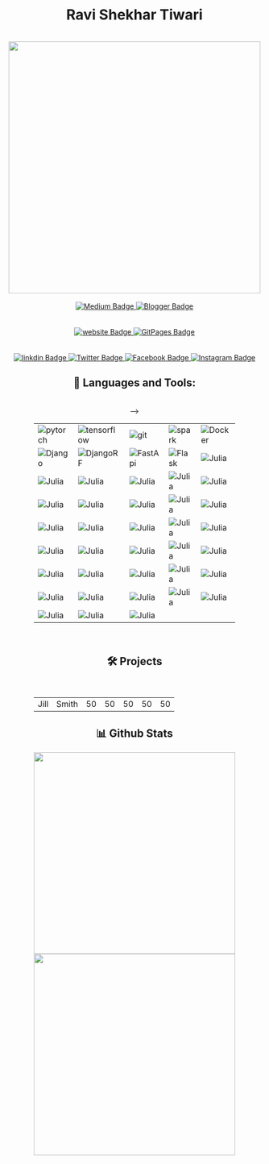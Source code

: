 <link rel="stylesheet" href="https://www.w3schools.com/w3css/4/w3.css">

<div id="header" align="center">
    <h1>Ravi Shekhar Tiwari</h1>
     <br>
  <img src="https://media.giphy.com/media/RbDKaczqWovIugyJmW/giphy.gif" width="500px"/>


<br>
  <div id="Blog">
  <br>
    
   <a href="https://tiwari11-rst.medium.com/">
    <img src="https://img.shields.io/badge/Medium-12100E?style=for-the-badge&logo=medium&logoColor=white" alt="Medium Badge"/>
  </a>

   <a href="https://ravishekhartiwari.blogspot.com/">
    <img src="https://img.shields.io/badge/Blogger-FF5722?style=for-the-badge&logo=blogger&logoColor=white" alt="
Blogger Badge"/>
  </a>

  </div>
<br>
   <div id="Websites">
   <br>
    
   <a href="https:www.rstiwari.com">
    <img src="https://img.shields.io/badge/website-000000?style=for-the-badge&logo=About.me&logoColor=white" alt="website Badge"/>
  </a>

   <a href="https://portfolio.rstiwari.com">
    <img src="https://img.shields.io/badge/GitHub%20Pages-222222?style=for-the-badge&logo=GitHub%20Pages&logoColor=white" alt="
GitPages Badge"/>
  </a>

  </div>
<br>
 <div id="badges">
     <br>
  <a href="http://www.linkedin.com/in/ravishekhartiwari">
    <img src="https://img.shields.io/badge/LinkedIn-0077B5?style=for-the-badge&logo=linkedin&logoColor=white" alt="linkdin Badge"/>
  </a>
  <a href="https://twitter.com/tiwari11rst">
    <img src="https://img.shields.io/badge/Twitter-1DA1F2?style=for-the-badge&logo=twitter&logoColor=white" alt="Twitter Badge"/>
  </a>
  <a href="https://www.facebook.com/ravishekhar.tiwari.5">
    <img src="https://img.shields.io/badge/Facebook-1877F2?style=for-the-badge&logo=facebook&logoColor=white" alt="Facebook Badge"/>
  </a>
  <a href="https://www.instagram.com/ravishekhartiwari/">
    <img src="https://img.shields.io/badge/Instagram-E4405F?style=for-the-badge&logo=instagram&logoColor=white" alt="Instagram Badge"/>
  </a>
 </div>

 <div id="Tools">
     
   <h2> 🔨 Languages and Tools:</h2>
   <br>
    <table style="width:400px">
  <tr>
    <td>
    <img align="left" src="https://img.shields.io/badge/PyTorch-EE4C2C?style=for-the-badge&logo=pytorch&logoColor=white" alt="pytorch" /> 
     </td>
    <td>
<img align="left" src="https://img.shields.io/badge/TensorFlow-FF6F00?style=for-the-badge&logo=tensorflow&logoColor=white" alt="tensorflow" /></td>
    <td><img src="https://img.shields.io/badge/Keras-FF0000?style=for-the-badge&logo=keras&logoColor=white" align="left" alt="git" /></td>
      <td><img src="https://img.shields.io/badge/Apache_Spark-FFFFFF?style=for-the-badge&logo=apachespark&logoColor=#E35A16" align="left" alt="spark" />
</td>
      <td><img src="https://img.shields.io/badge/Docker-2CA5E0?style=for-the-badge&logo=docker&logoColor=white" align="left" alt="Docker" /></td>
     
      
  </tr>

   <tr>
      <td><img src="https://img.shields.io/badge/Docker-2CA5E0?style=for-the-badge&logo=docker&logoColor=white" align="left" alt="Django" />
</td>
      <td><img src="https://img.shields.io/badge/django%20rest-ff1709?style=for-the-badge&logo=django&logoColor=white" align="left" alt="DjangoRF" />
 </td>
      <td> <img src="https://img.shields.io/badge/fastapi-109989?style=for-the-badge&logo=FASTAPI&logoColor=white" align="left" alt="FastApi" />
</td>
      <td><img src="https://img.shields.io/badge/Flask-000000?style=for-the-badge&logo=flask&logoColor=white" align="left" alt="Flask" />
 </td>
        <td><img src="https://img.shields.io/badge/Julia-9558B2?style=for-the-badge&logo=julia&logoColor=white" align="left" alt="Julia" />
</td>
  </tr>
 <tr>
      <td><img src="https://img.shields.io/badge/OpenCV-27338e?style=for-the-badge&logo=OpenCV&logoColor=white" align="left" alt="Julia" />
 </td>
      <td><img src="https://img.shields.io/badge/Postman-FF6C37?style=for-the-badge&logo=Postman&logoColor=white" align="left" alt="Julia" /> </td>
      <td> 
<img src="https://img.shields.io/badge/PowerBI-F2C811?style=for-the-badge&logo=Power%20BI&logoColor=white" align="left" alt="Julia" /></td>
       <td><img src="https://img.shields.io/badge/R-276DC3?style=for-the-badge&logo=r&logoColor=white" align="left" alt="Julia" />
</td>
      <td><img src="https://img.shields.io/badge/Rust-000000?style=for-the-badge&logo=rust&logoColor=white" align="left" alt="Julia" />
</td>
  </tr>
  <tr>
      <td><img src="https://img.shields.io/badge/Selenium-43B02A?style=for-the-badge&logo=Selenium&logoColor=white" align="left" alt="Julia" />
 </td>
      <td><img src="https://img.shields.io/badge/Shell_Script-121011?style=for-the-badge&logo=gnu-bash&logoColor=white" align="left" alt="Julia" />  </td>
<td><img src="https://img.shields.io/badge/Tailwind_CSS-38B2AC?style=for-the-badge&logo=tailwind-css&logoColor=white" align="left" alt="Julia" /></td>
<td><img src="https://img.shields.io/badge/Tableau-E97627?style=for-the-badge&logo=Tableau&logoColor=white" align="left" alt="Julia" />
 </td>
       <td>
<img src="https://img.shields.io/badge/Alibaba_Cloud-FF6A00?style=for-the-badge&logo=alibabacloud&logoColor=white" align="left" alt="Julia" /></td>
  </tr>
 <tr>
     <td><img src="https://img.shields.io/badge/Amazon_AWS-FF9900?style=for-the-badge&logo=amazonaws&logoColor=white" align="left" alt="Julia" /></td>
     <td><img src="https://img.shields.io/badge/Digital_Ocean-0080FF?style=for-the-badge&logo=DigitalOcean&logoColor=white" align="left" alt="Julia" /></td>
     <td><img src="https://img.shields.io/badge/Heroku-430098?style=for-the-badge&logo=heroku&logoColor=white" align="left" alt="Julia" /></td>
     <td><img src="https://img.shields.io/badge/Twilio-F22F46?style=for-the-badge&logo=Twilio&logoColor=white" align="left" alt="Julia" /></td>
     <td><img src="https://img.shields.io/badge/Microsoft%20SQL%20Server-CC2927?style=for-the-badge&logo=microsoft%20sql%20server&logoColor=white" align="left" alt="Julia" /></td>
 </tr>
   <tr>
     <td><img src="https://img.shields.io/badge/MySQL-005C84?style=for-the-badge&logo=mysql&logoColor=white" align="left" alt="Julia" /></td>
     <td><img src="https://img.shields.io/badge/rabbitmq-%23FF6600.svg?&style=for-the-badge&logo=rabbitmq&logoColor=white" align="left" alt="Julia" /></td>
     <td><img src="https://img.shields.io/badge/Bootstrap-563D7C?style=for-the-badge&logo=bootstrap&logoColor=white" align="left" alt="Julia" /></td>
     <td><img src="https://img.shields.io/badge/conda-342B029.svg?&style=for-the-badge&logo=anaconda&logoColor=white" align="left" alt="Julia" /></td>
     <td><img src="https://img.shields.io/badge/Colab-F9AB00?style=for-the-badge&logo=googlecolab&color=525252" align="left" alt="Julia" /></td>
 </tr>
  <tr>
     <td><img src="https://img.shields.io/badge/VSCode-0078D4?style=for-the-badge&logo=visual%20studio%20code&logoColor=white" align="left" alt="Julia" /></td>
     <td<img src="https://img.shields.io/badge/Visual_Studio_Code-0078D4?style=for-the-badge&logo=visual%20studio%20code&logoColor=white" align="left" alt="Julia" /></td>
     <td><img src="https://img.shields.io/badge/C-00599C?style=for-the-badge&logo=c&logoColor=white" align="left" alt="Julia" /></td>
     <td><img src="https://img.shields.io/badge/C%2B%2B-00599C?style=for-the-badge&logo=c%2B%2B&logoColor=white" align="left" alt="Julia" /></td>
     <td><img src="https://img.shields.io/badge/json-5E5C5C?style=for-the-badge&logo=json&logoColor=white" align="left" alt="Julia" /></td>
  <td><img src="https://img.shields.io/badge/PHP-777BB4?style=for-the-badge&logo=php&logoColor=white" align="left" alt="Julia" /></td>
 </tr>
<tr>
     <td><img src="https://img.shields.io/badge/Plotly-239120?style=for-the-badge&logo=plotly&logoColor=white" align="left" alt="Julia" /></td>
     <td><img src="https://img.shields.io/badge/PLSQL-F80000?style=for-the-badge&logo=oracle&logoColor=black" align="left" alt="Julia" /></td>
     <td><img src="https://img.shields.io/badge/scikit_learn-F7931E?style=for-the-badge&logo=scikit-learn&logoColor=white" align="left" alt="Julia" /></td>
     <td><img src="https://img.shields.io/badge/SciPy-654FF0?style=for-the-badge&logo=SciPy&logoColor=white" align="left" alt="Julia" /></td>
     <td><img src="https://img.shields.io/badge/GIT-E44C30?style=for-the-badge&logo=git&logoColor=white" align="left" alt="Julia" /></td>
 </tr> -->
 <tr>
     <td><img src="https://img.shields.io/badge/powershell-5391FE?style=for-the-badge&logo=powershell&logoColor=white" align="left" alt="Julia" /></td>
     <td><img src="https://img.shields.io/badge/windows%20terminal-4D4D4D?style=for-the-badge&logo=windows%20terminal&logoColor=white" align="left" alt="Julia" /></td>
     <td><img src="https://img.shields.io/badge/Airflow-017CEE?style=for-the-badge&logo=Apache%20Airflow&logoColor=white" align="left" alt="Julia" /></td>
     <td></td>
     <td></td>
 </tr> 
 
</table>


 </div>
   
   <br>
   </div>
   <div id="Projects"  align="center">
       <h2>  🛠️  Projects </h2> 
       <br>
       <table style="width:400px">
 
  <tr>
    <td>Jill</td>
    <td>Smith</td>
    <td>50</td>
      <td>50</td>
      <td>50</td>
      <td>50</td>
      <td>50</td>
  </tr>
 
</table>
       
   <div align="center">
    <div id ="Repository">
     <h2> 📊 Github Stats </h2>
    <img style="width:400px;"  src="https://github-profile-summary-cards.vercel.app/api/cards/profile-details?username=happyman11&theme=dark" />
     <img style="width:400px;" src="https://github-readme-stats-git-masterrstaa-rickstaa.vercel.app/api?username=happyman11&theme=dark" /> 
   </div>
   <br>
   </div>
